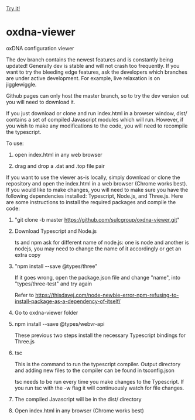 [Try it!](https://sulcgroup.github.io/oxdna-viewer/)

# oxdna-viewer
oxDNA configuration viewer 

The dev branch contains the newest features and is constantly being updated!  Generally dev is stable and will not crash too frequently.  If you want to try the bleeding edge features, ask the developers which branches are under active development.  For example, live relaxation is on jigglewiggle.

Github pages can only host the master branch, so to try the dev version out you will need to download it.

If you just download or clone and run index.html in a browser window, dist/ contains a set of compiled Javascript modules which will run.  However, if you wish to make any modifications to the code, you will need to recompile the typescript.

To use:
1) open index.html in any web browser

2) drag and drop a .dat and .top file pair

If you want to use the viewer as-is locally, simply download or clone the repository and open the index.html in a web browser (Chrome works best).  If you would like to make changes, you will need to make sure you have the following dependencies installed: Typescript, Node.js, and Three.js.  Here are some instructions to install the required packages and compile the code:

1) "git clone -b master https://github.com/sulcgroup/oxdna-viewer.git"

2) Download Typescript and Node.js 
   
   ts and npm ask for different name of node.js: one is node and another is nodejs, you may need to change the name of it accordingly or get an extra copy

3) "npm install --save @types/three" 
   
   If it goes wrong, open the package.json file and change "name", into "types/three-test" and try again
   
   Refer to https://thisdavej.com/node-newbie-error-npm-refusing-to-install-package-as-a-dependency-of-itself/

4) Go to oxdna-viewer folder

5) npm install --save @types/webvr-api
   
   These previous two steps install the necessary Typescript bindings for Three.js

6) tsc

   This is the command to run the typescript compiler.  Output directory and adding new files to the compiler can be found in tsconfig.json

   tsc needs to be run every time you make changes to the Typescript.  If you run tsc with the -w flag it will continuously watch for file changes.

7) The compiled Javascript will be in the dist/ directory

8) Open index.html in any browser (Chrome works best)
